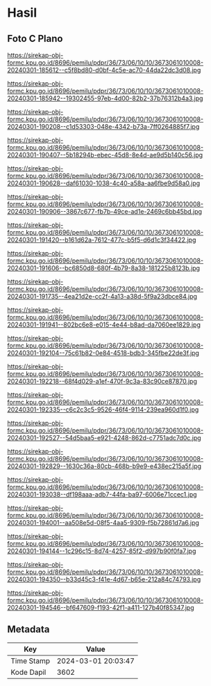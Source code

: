 # Hasil

## Foto C Plano

https://sirekap-obj-formc.kpu.go.id/8696/pemilu/pdpr/36/73/06/10/10/3673061010008-20240301-185612--c5f8bd80-d0bf-4c5e-ac70-44da22dc3d08.jpg

https://sirekap-obj-formc.kpu.go.id/8696/pemilu/pdpr/36/73/06/10/10/3673061010008-20240301-185942--19302455-97eb-4d00-82b2-37b76312b4a3.jpg

https://sirekap-obj-formc.kpu.go.id/8696/pemilu/pdpr/36/73/06/10/10/3673061010008-20240301-190208--c1d53303-048e-4342-b73a-7ff0264885f7.jpg

https://sirekap-obj-formc.kpu.go.id/8696/pemilu/pdpr/36/73/06/10/10/3673061010008-20240301-190407--5b18294b-ebec-45d8-8e4d-ae9d5b140c56.jpg

https://sirekap-obj-formc.kpu.go.id/8696/pemilu/pdpr/36/73/06/10/10/3673061010008-20240301-190628--daf61030-1038-4c40-a58a-aa6fbe9d58a0.jpg

https://sirekap-obj-formc.kpu.go.id/8696/pemilu/pdpr/36/73/06/10/10/3673061010008-20240301-190906--3867c677-fb7b-49ce-ad1e-2469c6bb45bd.jpg

https://sirekap-obj-formc.kpu.go.id/8696/pemilu/pdpr/36/73/06/10/10/3673061010008-20240301-191420--b161d62a-7612-477c-b5f5-d6d1c3f34422.jpg

https://sirekap-obj-formc.kpu.go.id/8696/pemilu/pdpr/36/73/06/10/10/3673061010008-20240301-191606--bc6850d8-680f-4b79-8a38-181225b8123b.jpg

https://sirekap-obj-formc.kpu.go.id/8696/pemilu/pdpr/36/73/06/10/10/3673061010008-20240301-191735--4ea21d2e-cc2f-4a13-a38d-5f9a23dbce84.jpg

https://sirekap-obj-formc.kpu.go.id/8696/pemilu/pdpr/36/73/06/10/10/3673061010008-20240301-191941--802bc6e8-e015-4e44-b8ad-da7060ee1829.jpg

https://sirekap-obj-formc.kpu.go.id/8696/pemilu/pdpr/36/73/06/10/10/3673061010008-20240301-192104--75c61b82-0e84-4518-bdb3-345fbe22de3f.jpg

https://sirekap-obj-formc.kpu.go.id/8696/pemilu/pdpr/36/73/06/10/10/3673061010008-20240301-192218--68f4d029-a1ef-470f-9c3a-83c90ce87870.jpg

https://sirekap-obj-formc.kpu.go.id/8696/pemilu/pdpr/36/73/06/10/10/3673061010008-20240301-192335--c6c2c3c5-9526-46f4-9114-239ea960d1f0.jpg

https://sirekap-obj-formc.kpu.go.id/8696/pemilu/pdpr/36/73/06/10/10/3673061010008-20240301-192527--54d5baa5-e921-4248-862d-c7751adc7d0c.jpg

https://sirekap-obj-formc.kpu.go.id/8696/pemilu/pdpr/36/73/06/10/10/3673061010008-20240301-192829--1630c36a-80cb-468b-b9e9-e438ec215a5f.jpg

https://sirekap-obj-formc.kpu.go.id/8696/pemilu/pdpr/36/73/06/10/10/3673061010008-20240301-193038--df198aaa-adb7-44fa-ba97-6006e71ccec1.jpg

https://sirekap-obj-formc.kpu.go.id/8696/pemilu/pdpr/36/73/06/10/10/3673061010008-20240301-194001--aa508e5d-08f5-4aa5-9309-f5b72861d7a6.jpg

https://sirekap-obj-formc.kpu.go.id/8696/pemilu/pdpr/36/73/06/10/10/3673061010008-20240301-194144--1c296c15-8d74-4257-85f2-d997b90f0fa7.jpg

https://sirekap-obj-formc.kpu.go.id/8696/pemilu/pdpr/36/73/06/10/10/3673061010008-20240301-194350--b33d45c3-f41e-4d67-b65e-212a84c74793.jpg

https://sirekap-obj-formc.kpu.go.id/8696/pemilu/pdpr/36/73/06/10/10/3673061010008-20240301-194546--bf647609-f193-42f1-a411-127b40f85347.jpg


## Metadata

| Key        | Value               |
| ---------- | ------------------- |
| Time Stamp | 2024-03-01 20:03:47 |
| Kode Dapil | 3602                |



